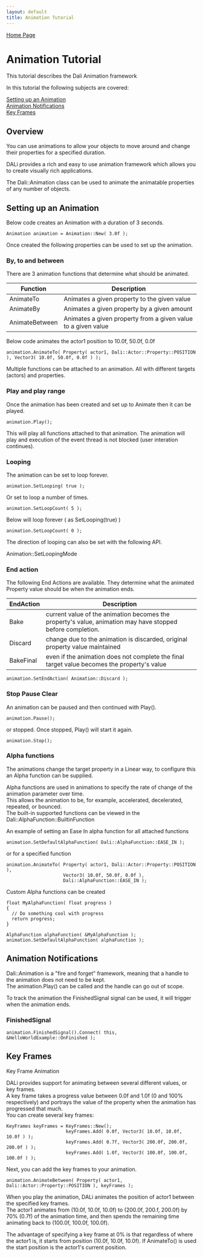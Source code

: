 ```yaml
---
layout: default
title: Animation Tutorial
---
```

[ Home Page ]({{site.baseurl}}/index) <br>

<a name="0"></a>
# Animation Tutorial

This tutorial describes the Dali Animation framework

In this tutorial the following subjects are covered:

[Setting up an Animation](#1)<br>
[Animation Notifications](#2)<br>
[Key Frames](#3)<br>

## Overview

You can use animations to allow your objects to move around and change their properties for a specified duration.

DALi provides a rich and easy to use animation framework which allows you to create visually rich applications.

The Dali::Animation class can be used to animate the animatable properties of any number of objects.

<a name="1"></a>
## Setting up an Animation

Below code creates an Animation with a duration of 3 seconds.

~~~{.cpp}
Animation animation = Animation::New( 3.0f );
~~~

Once created the following properties can be used to set up the animation.

### By, to and between

There are 3 animation functions that determine what should be animated.

| Function | Description |
|--- | --- |
| AnimateTo | Animates a given property to the given value |
| AnimateBy | Animates a given property by a given amount |
| AnimateBetween | Animates a given property from a given value to a given value |

Below code animates the actor1 position to 10.0f, 50.0f, 0.0f

~~~{.cpp}
animation.AnimateTo( Property( actor1, Dali::Actor::Property::POSITION ), Vector3( 10.0f, 50.0f, 0.0f ) );
~~~

Multiple functions can be attached to an animation.  All with different targets (actors) and properties.

### Play and play range

Once the animation has been created and set up to Animate then it can be played.

~~~{.cpp}
animation.Play();
~~~

This will play all functions attached to that animation.
The animation will play and execution of the event thread is not blocked (user interation continues).

### Looping

The animation can be set to loop forever.
~~~{.cpp}
animation.SetLooping( true );
~~~

Or set to loop a number of times.  
~~~{.cpp}
animation.SetLoopCount( 5 );
~~~

Below will loop forever ( as SetLooping(true) )
~~~{.cpp}
animation.SetLoopCount( 0 );
~~~

The direction of looping can also be set with the following API.

Animation::SetLoopingMode

### End action

The following End Actions are available.
They determine what the animated Property value should be when the animation ends.

| EndAction | Description |
| --- | --- |
|   Bake | current value of the animation becomes the property's value, animation may have stopped before completion. |
|   Discard | change due to the animation is discarded, original property value maintained |
|   BakeFinal | even if the animation does not complete the final target value becomes the property's value |

~~~{.cpp}
animation.SetEndAction( Animation::Discard );
~~~

### Stop Pause Clear

An animation can be paused and then continued with Play().
~~~{.cpp}
animation.Pause();
~~~

or stopped.  Once stopped, Play() will start it again.

~~~{.cpp}
animation.Stop();
~~~

### Alpha functions

The animations change the target property in a Linear way, to configure this an Alpha function can be supplied.

Alpha functions are used in animations to specify the rate of change of the animation parameter over time.<br>
This allows the animation to be, for example, accelerated, decelerated, repeated, or bounced.<br>
The built-in supported functions can be viewed in the Dali::AlphaFunction::BuiltinFunction

An example of setting an Ease In alpha function for all attached functions

~~~{.cpp}
animation.SetDefaultAlphaFunction( Dali::AlphaFunction::EASE_IN );
~~~

or for a specified function

~~~{.cpp}
animation.AnimateTo( Property( actor1, Dali::Actor::Property::POSITION ),
                     Vector3( 10.0f, 50.0f, 0.0f ),
                     Dali::AlphaFunction::EASE_IN );
~~~

Custom Alpha functions can be created

~~~{.cpp}
float MyAlphaFunction( float progress )
{
  // Do something cool with progress
  return progress;
}

AlphaFunction alphaFunction( &MyAlphaFunction );
animation.SetDefaultAlphaFunction( alphaFunction );
~~~

<a name="2"></a>
## Animation Notifications

Dali::Animation is a "fire and forget" framework, meaning that a handle to the animation does not need to be kept.<br>
The animation.Play() can be called and the handle can go out of scope.<br>

To track the animation the FinishedSignal signal can be used, it will trigger when the animation ends.

### FinishedSignal

~~~{.cpp}
animation.FinishedSignal().Connect( this, &HelloWorldExample::OnFinished );
~~~

<a name="3"></a>
## Key Frames

Key Frame Animation

DALi provides support for animating between several different values, or key frames.<br>
A key frame takes a progress value between 0.0f and 1.0f (0 and 100% respectively)
and portrays the value of the property when the animation has progressed that much.<br>
You can create several key frames:

~~~{.cpp}
KeyFrames keyFrames = KeyFrames::New();
                      keyFrames.Add( 0.0f, Vector3( 10.0f, 10.0f, 10.0f ) );
                      keyFrames.Add( 0.7f, Vector3( 200.0f, 200.0f, 200.0f ) );
                      keyFrames.Add( 1.0f, Vector3( 100.0f, 100.0f, 100.0f ) );
~~~

Next, you can add the key frames to your animation.

~~~{.cpp}
animation.AnimateBetween( Property( actor1, Dali::Actor::Property::POSITION ), keyFrames );
~~~

When you play the animation, DALi animates the position of actor1 between the specified key frames. <br>
The actor1 animates from (10.0f, 10.0f, 10.0f) to (200.0f, 200.f, 200.0f) by 70% (0.7f) of the animation time,
and then spends the remaining time animating back to (100.0f, 100.0f, 100.0f).<br>

The advantage of specifying a key frame at 0% is that regardless of where the actor1 is,
it starts from position (10.0f, 10.0f, 10.0f). If AnimateTo() is used
the start position is the actor1's current position.<br>
